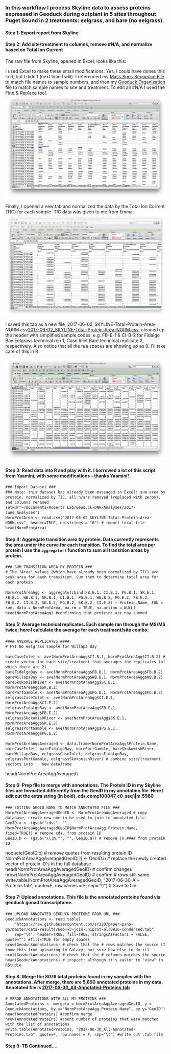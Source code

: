 ### In this workflow I process Skyline data to assess proteins expressed in Geoduck during outplant in 5 sites throughout Puget Sound in 2 treatments: eelgrass, and bare (no eelgrass).

#### Step 1: Export report from Skyline


#### Step 2: Add site/treatment to columns, remove #N/A, and normalize based on Total Ion Current

The raw file from Skyline, opened in Excel, looks like this:

I used Excel to make these small modifications. Yes, I could have dones this in R, but I didn't (next time I will). I referenced my [Mass Spec Sequence File](https://github.com/laurahspencer/Geoduck-DNR/blob/master/Data/2017_January_23_sequence_file.csv) to match file names to sample numbers, and then my [Geoduck Organization](https://github.com/laurahspencer/Geoduck-DNR/blob/master/Data/DNR%20Geoduck%20Organization.xlsx) file to match sample names to site and treatment. To edit all #N/A I used the Find & Replace tool.
![Skyline data ID'd and #N/A removed](https://github.com/laurahspencer/Geoduck-DNR/blob/master/Analyses/2017-June_Analyses/Snip20170630_18.png?raw=true)

Finally, I opened a new tab and normalized the data by the Total Ion Current (TIC) for each sample. TIC data was given to me from Emma. 
![Skyline data normalized by TIC](https://github.com/laurahspencer/Geoduck-DNR/blob/master/Analyses/2017-June_Analyses/Snip20170630_19.png?raw=true)

I saved this tab as a new file, 2017-06-02_SKYLINE-Total-Protein-Area-NORM.csv[2017-06-02_SKYLINE-Total-Protein-Area-NORM.csv](https://github.com/laurahspencer/Geoduck-DNR/blob/master/Analyses/2017-June_Analyses/2017-06-02_SKYLINE-Total-Protein-Area-NORM.csv), cleaned up the header with simplified sample codes: e.g. FB-E-1 & CI-B-2 for Fidalgo Bay Eelgrass technical rep 1, Case Inlet Bare technical replicate 2, respectively. Also notice that all the n/a spaces are showing up as 0. I'll take care of this in R

![Normalized Skyline Data for R](https://github.com/laurahspencer/Geoduck-DNR/blob/master/Analyses/2017-June_Analyses/Snip20170630_20.png?raw=true)

#### Step 3: Read data into R and play with it. I borrowed a lot of this script from Yaamini, with some modifications - thanks Yaamini!

    ### Import Dataset ### 
    ### Note: this dataset has already been massaged in Excel: sum area by protein, normalized by TIC, all n/a's removed (replaced with zeros), and columns renamed
    setwd("~/Documents/Roberts Lab/Geoduck-DNR/Analyses/2017-June_Analyses")
    NormProtArea <- read.csv("2017-06-02_SKYLINE-Total-Protein-Area-NORM.csv", header=TRUE, na.strings = "0") # import local file
    head(NormProtArea)
    
#### Step 4: Aggregate transition area by protein. Data currently represents the area under the curve for each transition. To find the total area per protein I use the `aggregate()` function to sum all transition areas by protein.
    
    ### SUM TRANSITION AREA BY PROTEIN ### 
    # The "Area" values (which have already been normalized by TIC) are peak area for each transition. Sum them to determine total area for each protein

    NormProtAreaAgg <- aggregate(cbind(FB.E.1, CI.E.1, PG.B.1, SK.E.1, FB.B.1, WB.B.1, SK.B.1, CI.B.1, PG.E.1, WB.B.2, PG.E.2, FB.E.2, FB.B.2, CI.B.2, SK.E.2, PG.B.2, SK.B.2, CI.E.2) ~ Protein.Name, FUN = sum, data = NormProtArea, na.rm = TRUE, na.action = NULL)
    head(NormProtAreaAgg) #confirming that proteins are now summed
    
#### Step 5: Average technical replicates. Each sample ran through the MS/MS twice; here I calculate the average for each treatment/site combo:

    #### AVERAGE REPLICATES #### 
    # FYI No eelgrass sample for Willapa Bay

    bareCaseInlet <- ave(NormProtAreaAgg$CI.B.1, NormProtAreaAgg$CI.B.2) # create vector for each site/treatment that averages the replicates (of which there are 2)
    bareFidalgoBay <- ave(NormProtAreaAgg$FB.B.1, NormProtAreaAgg$FB.B.2)
    bareWillapaBay <- ave(NormProtAreaAgg$WB.B.1, NormProtAreaAgg$WB.B.2)
    bareSkokomishRiver <- ave(NormProtAreaAgg$SK.B.1, NormProtAreaAgg$SK.B.2)
    barePortGamble <- ave(NormProtAreaAgg$PG.B.1, NormProtAreaAgg$PG.B.2)
    eelgrassCaseInlet <- ave(NormProtAreaAgg$CI.E.1, NormProtAreaAgg$CI.E.2)
    eelgrassFidalgoBay <- ave(NormProtAreaAgg$FB.E.1, NormProtAreaAgg$FB.E.2)
    eelgrassSkokomishRiver <- ave(NormProtAreaAgg$SK.E.1, NormProtAreaAgg$SK.E.2)
    eelgrassPortGamble <- ave(NormProtAreaAgg$PG.E.1, NormProtAreaAgg$PG.E.2)

    NormProtAreaAggAveraged <- data.frame(NormProtAreaAgg$Protein.Name, bareCaseInlet, bareFidalgoBay, barePortGamble, bareSkokomishRiver,    bareWillapaBay, eelgrassCaseInlet, eelgrassFidalgoBay, eelgrassPortGamble, eelgrassSkokomishRiver) # combine site/treatment vectors into    new dataframe
   head(NormProtAreaAggAveraged)
    
#### Step 6: Prep file to merge with annotations. The Protein ID in my Skyline files are formatted differently from the GeoID in my annotation file. Here I edit out the extra string (in bold), **cds.**comp100047_c0_seq1**|m.5980** 

    ### EDITING GEOID NAME TO MATCH ANNOTATED FILE ### 
    NormProtAreaAggAveragedGeoID <- NormProtAreaAggAveraged # copy database, create new one to be used to join to annotated file
    GeoID.a <- (gsub("cds.", "", NormProtAreaAggAveragedGeoID$NormProtAreaAgg.Protein.Name, fixed=TRUE)) # remove cds. from protein ID
    GeoID.b <- (gsub("\\|m.*", "", GeoID.a)) # remove |m.#### from protein ID
noquote(GeoID.b) # remove quotes from resulting protein ID
    NormProtAreaAggAveragedGeoID[1] <- GeoID.b # replace the newly created vector of protein ID's in the full database
    head(NormProtAreaAggAveragedGeoID) # confirm changes
    nrow(NormProtAreaAggAveragedGeoID) # confirm # rows still same
    write.table(NormProtAreaAggAveragedGeoID, "2017-06-30_All-Proteins.tab", quote=F, row.names = F, sep="\t") # Save to file
    
#### Step 7: Upload annotations. This file is the annotated proteins found via geoduck gonad transcriptome.
    
    ### UPLOAD ANNOTATED GEODUCK PROTEOME FROM URL ###
    GeoduckAnnotations <- read.table(
        "https://raw.githubusercontent.com/sr320/paper-pano-go/master/data-results/Geo-v3-join-uniprot-all0916-condensed.tab",
        sep="\t", header=TRUE, fill=TRUE, stringsAsFactors = FALSE, quote="") #fill=TRUE for empty spaces 
    nrow(GeoduckAnnotations) # check that the # rows matches the source (I know this from uploading to Galaxy; not sure how else to do it)
    ncol(GeoduckAnnotations) # check that the # columns matches the source
    head(GeoduckAnnotations) # inspect; although it's easier to "view" in RStudio

#### Step 8: Merge the 8076 total proteins found in my samples with the annotations. After merge, there are 5,690 annotated proteins in my data. Annotated file is [2017-06-30_All-Annotated-Proteins.tab](https://github.com/laurahspencer/Geoduck-DNR/blob/master/Analyses/2017-June_Analyses/2017-06-30_All-Annotated-Proteins.tab)

    # MERGE ANNOTATIONS WITH ALL MY PROTEINS ### 
    AnnotatedProteins <- merge(x = NormProtAreaAggAveragedGeoID, y = GeoduckAnnotations, by.x="NormProtAreaAgg.Protein.Name", by.y="GeoID")
    head(AnnotatedProteins) #confirm merge
    nrow(AnnotatedProteins) #count number of proteins that were matched with the list of annotations
    write.table(AnnotatedProteins, "2017-06-30_All-Annotated-Proteins.tab", quote=F, row.names = F, sep="\t") #write out .tab file
    
#### Step 9: TB Continued....
 
  
